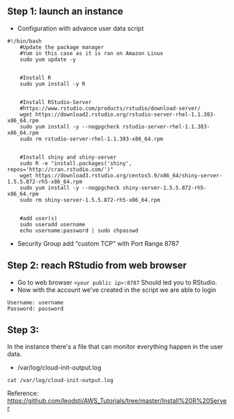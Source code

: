## Step 1: launch an instance 
* Configuration with advance user data script
```
#!/bin/bash
	#Update the package manager
	#Yum in this case as it is ran on Amazon Linux
	sudo yum update -y
	

	#Install R
	sudo yum install -y R
	

	#Install RStudio-Server
	#https://www.rstudio.com/products/rstudio/download-server/
	wget https://download2.rstudio.org/rstudio-server-rhel-1.1.383-x86_64.rpm
	sudo yum install -y --nogpgcheck rstudio-server-rhel-1.1.383-x86_64.rpm
	sudo rm rstudio-server-rhel-1.1.383-x86_64.rpm
	

	#Install shiny and shiny-server
	sudo R -e "install.packages('shiny', repos='http://cran.rstudio.com/')"
	wget https://download3.rstudio.org/centos5.9/x86_64/shiny-server-1.5.5.872-rh5-x86_64.rpm
	sudo yum install -y --nogpgcheck shiny-server-1.5.5.872-rh5-x86_64.rpm
	sudo rm shiny-server-1.5.5.872-rh5-x86_64.rpm
	

	#add user(s)
	sudo useradd username
	echo username:password | sudo chpasswd
```
* Security Group add “custom TCP” with Port Range 8787

## Step 2: reach RStudio from web browser

* Go to web browser `<your public ip>:8787` Should led you to RStudio. 
* Now with the account we’ve created in the script we are able to login

```
Username: username
Password: password
```

## Step 3: 

In the instance there's a file that can monitor everything happen in the user data.

* /var/log/cloud-init-output.log 

`cat /var/log/cloud-init-output.log`

Reference: https://github.com/leodsti/AWS_Tutorials/tree/master/Install%20R%20Server
